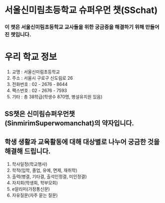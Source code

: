 # 서울신미림초등학교 슈퍼우먼 챗(SSchat)


### 이 챗은 서울신미림초등학교 교사들을 위한 궁금증을 해결하기 위해 만들어진 챗입니다.

# 우리 학교 정보

1. 교명 : 서울신미림초등학교
2. 주소 : 서울시 구로구 신도림로 26
3. 전화번호 : 02 - 2676 - 8644
4. 팩스번호 : 02 - 2676 - 7593
5. 기타 : 총 38학급(학생수 870명, 병설유치원 있음)

## SS챗은 신미림슈퍼우먼챗(SinmirimSuperwomanchat)의 약자입니다. 

## 학생 생활과 교육활동에 대해 대상별로 나누어 궁금한 것을 해결해 드립니다. 

1. 학사일정(학교행사)
2. 학적(입학, 졸업, 유예, 면제, 재취학)
3. 출력(병결, 기타결, 출석인정결, 미인정결)
4. 자치회(학생회, 학부모회)
5. e알리미(가정통신문)
6. 자유질문(자주 묻는 질문)
